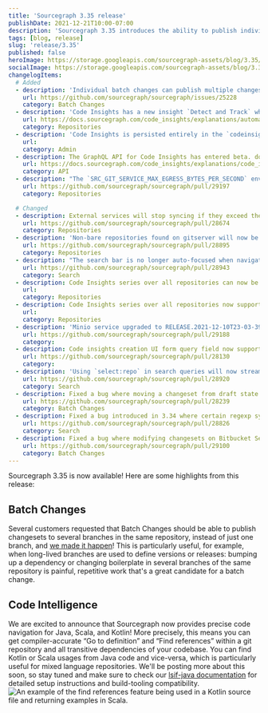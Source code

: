 ```yaml
---
title: 'Sourcegraph 3.35 release'
publishDate: 2021-12-21T10:00-07:00
description: 'Sourcegraph 3.35 introduces the ability to publish individual Batch Changes changesets to several branches of a repository along with precise code intelligence for Java, Scala, and Kotlin.'
tags: [blog, release]
slug: 'release/3.35'
published: false
heroImage: https://storage.googleapis.com/sourcegraph-assets/blog/3.35/sourcegraph-3-35-release.png
socialImage: https://storage.googleapis.com/sourcegraph-assets/blog/3.35/sourcegraph-3-35-release.png
changelogItems:
  # Added
  - description: 'Individual batch changes can publish multiple changesets to the same repository by specifying multiple target branches using the [`on.branches`](https://docs.sourcegraph.com/batch_changes/references/batch_spec_yaml_reference#on-repository) attribute.'
    url: https://github.com/sourcegraph/sourcegraph/issues/25228
    category: Batch Changes
  - description: 'Code Insights has a new insight `Detect and Track` which will generate unique time series from the matches of a pattern specified as a regular expression capture group. This is currently limited to insights scoped to specific repositories. docs'
    url: https://docs.sourcegraph.com/code_insights/explanations/automatically_generated_data_series
    category: Repositories
  - description: 'Code Insights is persisted entirely in the `codeinsights-db` database. A migration will automatically be performed to move any defined insights and dashboards from your user, org, or global settings files.'
    url:
    category: Admin
  - description: The GraphQL API for Code Insights has entered beta. docs
    url: https://docs.sourcegraph.com/code_insights/explanations/code_insights_graphql_api
    category: API
  - description: "The `SRC_GIT_SERVICE_MAX_EGRESS_BYTES_PER_SECOND` environment variable to control the egress throughput of gitserver's git service (e.g. used by zoekt-index-server to clone repos to index). Set to -1 for no limit."
    url: https://github.com/sourcegraph/sourcegraph/pull/29197
    category: Repositories

  # Changed
  - description: External services will stop syncing if they exceed the user / site level limit for total number of repositories added. It will only continue syncing if the extra repositories are removed or the corresponding limit is increased, otherwise it will stop syncing for the very first repository each time the syncer attempts to sync the external service again.
    url: https://github.com/sourcegraph/sourcegraph/pull/28674
    category: Repositories
  - description: 'Non-bare repositories found on gitserver will now be removed by a janitor job.'
    url: https://github.com/sourcegraph/sourcegraph/pull/28895
    category: Repositories
  - description: "The search bar is no longer auto-focused when navigating between files. This allows you to utilize the keyboard shortcut Cmd+LeftArrow (or Ctrl-LeftArrow) to go back to the browser's previous page instead of moving the cursor to the first position of the search bar."
    url: https://github.com/sourcegraph/sourcegraph/pull/28943
    category: Search
  - description: Code Insights series over all repositories can now be edited
    url:
    category: Repositories
  - description: Code Insights series over all repositories now support a custom time interval and will calculate with 12 points starting at the moment the series is created and working backwards.
    url:
    category: Repositories
  - description: 'Minio service upgraded to RELEASE.2021-12-10T23-03-39Z.'
    url: https://github.com/sourcegraph/sourcegraph/pull/29188
    category:
  - description: Code insights creation UI form query field now supports suggestions and syntax highlighting.
    url: https://github.com/sourcegraph/sourcegraph/pull/28130
    category:
  - description: 'Using `select:repo` in search queries will now stream results incrementally, greatly improving speed and reducing time-to-first-result.'
    url: https://github.com/sourcegraph/sourcegraph/pull/28920
    category: Search
  - description: Fixed a bug where moving a changeset from draft state into published state did not work on GitLab code hosts.
    url: https://github.com/sourcegraph/sourcegraph/pull/28239
    category: Batch Changes
  - description: Fixed a bug introduced in 3.34 where certain regexp syntax for repository searches caused the entire search, including non-repository searches, to fail.
    url: https://github.com/sourcegraph/sourcegraph/pull/28826
    category: Search
  - description: Fixed a bug where modifying changesets on Bitbucket Server could previously fail if the local copy in Batch Changes was out of date.
    url: https://github.com/sourcegraph/sourcegraph/pull/29100
    category: Batch Changes
---
```


Sourcegraph 3.35 is now available! Here are some highlights from this release:

## Batch Changes

Several customers requested that Batch Changes should be able to publish changesets to several branches in the same repository, instead of just one branch, and [we made it happen](https://docs.sourcegraph.com/batch_changes/references/batch_spec_yaml_reference#on-repository)! This is particularly useful, for example, when long-lived branches are used to define versions or releases: bumping up a dependency or changing boilerplate in several branches of the same repository is painful, repetitive work that's a great candidate for a batch change.

## Code Intelligence

We are excited to announce that Sourcegraph now provides precise code navigation for Java, Scala, and Kotlin! More precisely, this means you can get compiler-accurate “Go to definition” and “Find references” within a git repository and all transitive dependencies of your codebase. You can find Kotlin or Scala usages from Java code and vice-versa, which is particularly useful for mixed language repositories. We'll be posting more about this soon, so stay tuned and make sure to check our [lsif-java documentation](https://sourcegraph.github.io/lsif-java/) for detailed setup instructions and build-tooling compatibility.
<img class="blog-image" title="JVM precise code intelligence" alt="An example of the find references feature being used in a Kotlin source file and returning examples in Scala." src="https://storage.googleapis.com/sourcegraph-assets/blog/3.35/preciseJVMintelligence.png">
